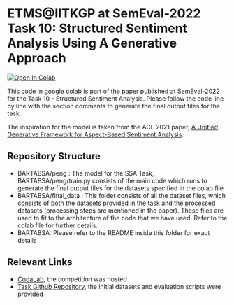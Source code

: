 # ETMS@IITKGP at SemEval-2022 Task 10: Structured Sentiment Analysis Using A Generative Approach 
[![Open In Colab](https://colab.research.google.com/assets/colab-badge.svg)](https://colab.research.google.com/drive/1B5IQ4WUA2XQ77HZv_3EyZG-mArTSWm3n?usp=sharing)

This code in google colab is part of the paper published at SemEval-2022 for the Task 10 - Structured Sentiment Analysis. Please follow the code line by line with the section comments to generate the final output files for the task. 

The inspiration for the model is taken from the ACL 2021 paper, [A Unified Generative Framework for Aspect-Based Sentiment Analysis](https://arxiv.org/abs/2106.04300).

## Repository Structure
- BARTABSA/peng : The model for the SSA Task, BARTABSA/peng/train.py consists of the main code which runs to generate the final output files for the datasets specified in the colab  file
- BARTABSA/final_data :  This folder consists of all the dataset files, which consists of both the datasets provided in the task and the processed datasets (processing steps are mentioned in the paper). These files are used to fit to the architecture of the code that we have used. Refer to the colab file for further details.
- BARTABSA: Please refer to the README inside this folder for exact details

## Relevant Links
- [CodaLab](https://competitions.codalab.org/competitions/33556), the competition was hosted
- [Task Github Repository](https://github.com/jerbarnes/semeval22_structured_sentiment), the initial datasets and evaluation scripts were provided
